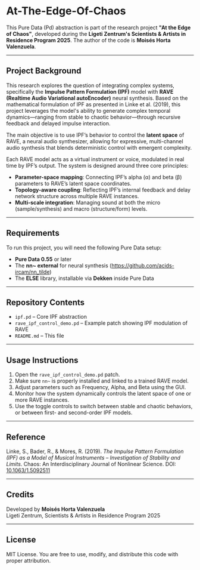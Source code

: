 # At-The-Edge-Of-Chaos

This Pure Data (Pd) abstraction is part of the research project **"At the Edge of Chaos"**, developed during the **Ligeti Zentrum's Scientists & Artists in Residence Program 2025**. The author of the code is **Moisés Horta Valenzuela**.

---

## Project Background

This research explores the question of integrating complex systems, specifically the **Impulse Pattern Formulation (IPF)** model with **RAVE (Realtime Audio Variational autoEncoder)** neural synthesis. 
Based on the mathematical formulation of IPF as presented in Linke et al. (2019), this project leverages the model's ability to generate complex temporal dynamics—ranging from stable to chaotic behavior—through recursive feedback and delayed impulse interaction.

The main objective is to use IPF’s behavior to control the **latent space** of RAVE, a neural audio synthesizer, allowing for expressive, multi-channel audio synthesis that blends deterministic control with emergent complexity.

Each RAVE model acts as a virtual instrument or voice, modulated in real time by IPF’s output. The system is designed around three core principles:

- **Parameter-space mapping**: Connecting IPF’s alpha (α) and beta (β) parameters to RAVE’s latent space coordinates.
- **Topology-aware coupling**: Reflecting IPF’s internal feedback and delay network structure across multiple RAVE instances.
- **Multi-scale integration**: Managing sound at both the micro (sample/synthesis) and macro (structure/form) levels.

---

## Requirements

To run this project, you will need the following Pure Data setup:

- **Pure Data 0.55** or later  
- The **nn~ external** for neural synthesis (https://github.com/acids-ircam/nn_tilde)  
- The **ELSE** library, installable via **Dekken** inside Pure Data  

---

## Repository Contents

- `ipf.pd` – Core IPF abstraction  
- `rave_ipf_control_demo.pd` – Example patch showing IPF modulation of RAVE
- `README.md` – This file  

---

## Usage Instructions

1. Open the `rave_ipf_control_demo.pd` patch.
2. Make sure `nn~` is properly installed and linked to a trained RAVE model.
3. Adjust parameters such as Frequency, Alpha, and Beta using the GUI.
4. Monitor how the system dynamically controls the latent space of one or more RAVE instances.
5. Use the toggle controls to switch between stable and chaotic behaviors, or between first- and second-order IPF models.

---

## Reference

Linke, S., Bader, R., & Mores, R. (2019). *The Impulse Pattern Formulation (IPF) as a Model of Musical Instruments – Investigation of Stability and Limits*. Chaos: An Interdisciplinary Journal of Nonlinear Science. DOI: [10.1063/1.5092511](https://doi.org/10.1063/1.5092511)

---

## Credits

Developed by **Moisés Horta Valenzuela**  
Ligeti Zentrum, Scientists & Artists in Residence Program 2025

---

## License

MIT License. You are free to use, modify, and distribute this code with proper attribution.

